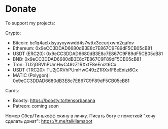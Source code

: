 # Donate

To support my projects:

Crypto:
- Bitcoin: bc1q4aclxlsyuyxywwdd4s7wttx3ecurjxwm2qafnv
- Ethereum: 0x9eCC3DDAD6680dB3E8c7E867C9F89dF5CB05cB81
- USDT (ERC20): 0x9eCC3DDAD6680dB3E8c7E867C9F89dF5CB05cB81
- BNB: 0x9eCC3DDAD6680dB3E8c7E867C9F89dF5CB05cB81
- Tron: TU2jGRVhPUmHwC49zZ1RXxfF8eEnizt6Cx
- USDT (TRC20): TU2jGRVhPUmHwC49zZ1RXxfF8eEnizt6Cx
- MATIC (Polygon): 0x9eCC3DDAD6680dB3E8c7E867C9F89dF5CB05cB81


Cards:
- Boosty: https://boosty.to/tensorbanana
- Patreon: coming soon

Номер Сбер/Тинькофф скину в личку. Писать боту с пометкой "хочу сделать донат": https://t.me/talkllamabot